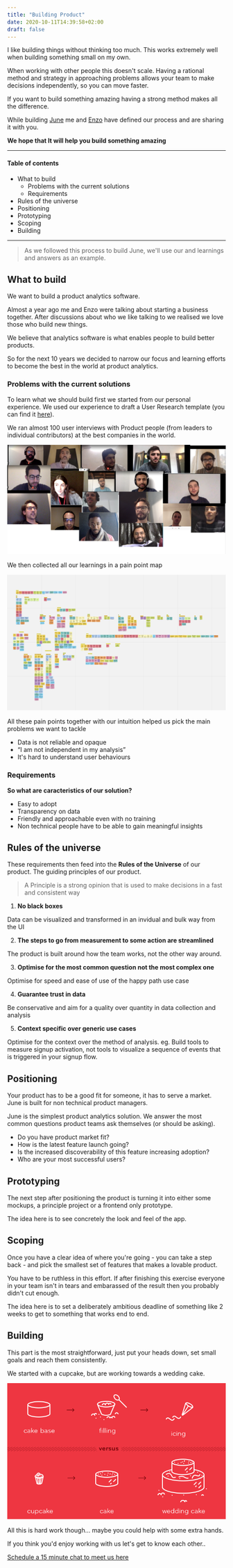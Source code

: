 ```yaml
---
title: "Building Product"
date: 2020-10-11T14:39:58+02:00
draft: false
---
```


I like building things without thinking too much. This works extremely well when building something small on my own.

When working with other people this doesn't scale.
Having a rational method and strategy in approaching problems allows your team to make decisions independently, so you can move faster.

If you want to build something amazing having a strong method makes all the difference. 

While building [June](https://june.so) me and [Enzo](https://twitter.com/0zne) have defined our process and are sharing it with you. 

**We hope that It will help you build something amazing**

---

#### Table of contents
- What to build
  - Problems with the current solutions
  - Requirements
- Rules of the universe
- Positioning
- Prototyping
- Scoping
- Building

---

> As we followed this process to build June, we'll use our and learnings and answers as an example.

## What to build

We want to build a product analytics software.

Almost a year ago me and Enzo were talking about starting a business together.
After discussions about who we like talking to we realised we love those who build new things.

We believe that analytics software is what enables people to build better products.

So for the next 10 years we decided to narrow our focus and learning efforts to become the best in the world at product analytics.

### Problems with the current solutions

To learn what we should build first we started from our personal experience. We used our experience to draft a User Research template (you can find it [here](https://docs.google.com/document/d/1P_8US1nRmsXcEbv-OL8scNWQi_bb_Kx2puOBuUHRWuw/)).

We ran almost 100 user interviews with Product people (from leaders to individual contributors) at the best companies in the world.

![](/building-product/user-interviews.png)

We then collected all our learnings in a pain point map

![](/building-product/pain-point-map.png)

All these pain points together with our intuition helped us pick the main problems we want to tackle

- Data is not reliable and opaque
- “I am not independent in my analysis”
- It's hard to understand user behaviours


### Requirements

**So what are caracteristics of our solution?**

* Easy to adopt
* Transparency on data
* Friendly and approachable even with no training
* Non technical people have to be able to gain meaningful insights


## Rules of the universe

These requirements then feed into the **Rules of the Universe** of our product. The guiding principles of our product.

> A Principle is a strong opinion that is used to make decisions in a fast and consistent way

1. **No black boxes**

Data can be visualized and transformed in an invidual and bulk way from the UI

2. **The steps to go from measurement to some action are streamlined**

The product is built around how the team works, not the other way around.

3. **Optimise for the most common question not the most complex one**

Optimise for speed and ease of use of the happy path use case

4. **Guarantee trust in data**

Be conservative and aim for a quality over quantity in data collection and analysis

5. **Context specific over generic use cases**

Optimise for the context over the method of analysis. 
eg. Build tools to measure signup activation, not tools to visualize a sequence of events that is triggered in your signup flow.


## Positioning

Your product has to be a good fit for someone, it has to serve a market. June is built for non technical product managers.

June is the simplest product analytics solution. We answer the most common questions product teams ask themselves (or should be asking).

* Do you have product market fit?
* How is the latest feature launch going?
* Is the increased discoverability of this feature increasing adoption?
* Who are your most successful users?

## Prototyping

The next step after positioning the product is turning it into either some mockups, a principle project or a frontend only prototype.

The idea here is to see concretely the look and feel of the app.

## Scoping

Once you have a clear idea of where you're going - you can take a step back - and pick the smallest set of features that makes a lovable product.

You have to be ruthless in this effort. If after finishing this exercise everyone in your team isn't in tears and embarassed of the result then you probably didn't cut enough.

The idea here is to set a deliberately ambitious deadline of something like 2 weeks to get to something that works end to end.

## Building

This part is the most straightforward, just put your heads down, set small goals and reach them consistently.

We started with a cupcake, but are working towards a wedding cake.

![](/building-product/cupcake.png)

All this is hard work though... maybe you could help with some extra hands.

If you think you'd enjoy working with us let's get to know each other..

[Schedule a 15 minute chat to meet us here](https://calendly.com/june-analytics/15min)

